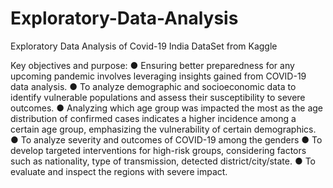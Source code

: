 # Exploratory-Data-Analysis
Exploratory Data Analysis of Covid-19 India DataSet from Kaggle

Key objectives and purpose:
● Ensuring better preparedness for any upcoming pandemic involves leveraging insights gained from COVID-19 data analysis.
● To analyze demographic and socioeconomic data to identify vulnerable populations and assess their susceptibility to severe outcomes.
● Analyzing which age group was impacted the most as the age distribution of confirmed cases indicates a higher incidence among a certain age group, emphasizing the vulnerability of certain demographics.
● To analyze severity and outcomes of COVID-19 among the genders
● To develop targeted interventions for high-risk groups, considering factors such as
nationality, type of transmission, detected district/city/state.
● To evaluate and inspect the regions with severe impact.
